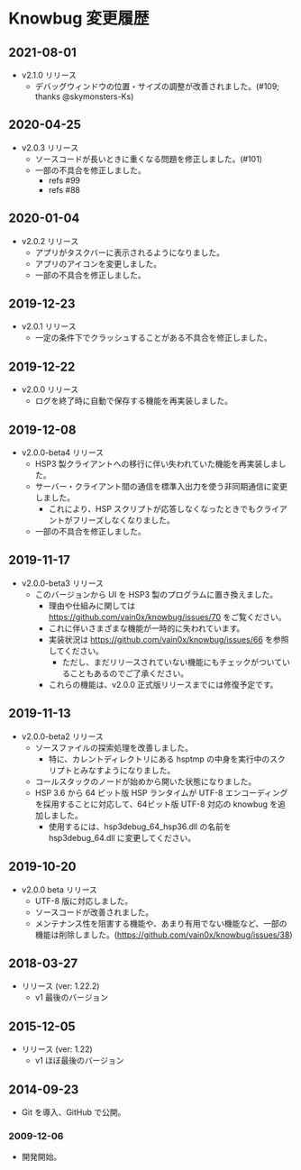 # Knowbug 変更履歴

## 2021-08-01

- v2.1.0 リリース
    - デバッグウィンドウの位置・サイズの調整が改善されました。(#109; thanks @skymonsters-Ks)

## 2020-04-25

- v2.0.3 リリース
    - ソースコードが長いときに重くなる問題を修正しました。(#101)
    - 一部の不具合を修正しました。
        - refs #99
        - refs #88

## 2020-01-04

- v2.0.2 リリース
    - アプリがタスクバーに表示されるようになりました。
    - アプリのアイコンを変更しました。
    - 一部の不具合を修正しました。

## 2019-12-23

- v2.0.1 リリース
    - 一定の条件下でクラッシュすることがある不具合を修正しました。

## 2019-12-22

- v2.0.0 リリース
    - ログを終了時に自動で保存する機能を再実装しました。

## 2019-12-08

- v2.0.0-beta4 リリース
    - HSP3 製クライアントへの移行に伴い失われていた機能を再実装しました。
    - サーバー・クライアント間の通信を標準入出力を使う非同期通信に変更しました。
        - これにより、HSP スクリプトが応答しなくなったときでもクライアントがフリーズしなくなりました。
    - 一部の不具合を修正しました。

## 2019-11-17

- v2.0.0-beta3 リリース
    - このバージョンから UI を HSP3 製のプログラムに置き換えました。
        - 理由や仕組みに関しては <https://github.com/vain0x/knowbug/issues/70> をご覧ください。
        - これに伴いさまざまな機能が一時的に失われています。
        - 実装状況は <https://github.com/vain0x/knowbug/issues/66> を参照してください。
            - ただし、まだリリースされていない機能にもチェックがついていることもあるのでご了承ください。
        - これらの機能は、v2.0.0 正式版リリースまでには修復予定です。

## 2019-11-13

- v2.0.0-beta2 リリース
    - ソースファイルの探索処理を改善しました。
        - 特に、カレントディレクトリにある hsptmp の中身を実行中のスクリプトとみなすようになりました。
    - コールスタックのノードが始めから開いた状態になりました。
    - HSP 3.6 から 64 ビット版 HSP ランタイムが UTF-8 エンコーディングを採用することに対応して、64ビット版 UTF-8 対応の knowbug を追加しました。
        - 使用するには、hsp3debug_64_hsp36.dll の名前を hsp3debug_64.dll に変更してください。

## 2019-10-20

- v2.0.0 beta リリース
    - UTF-8 版に対応しました。
    - ソースコードが改善されました。
    - メンテナンス性を阻害する機能や、あまり有用でない機能など、一部の機能は削除しました。(https://github.com/vain0x/knowbug/issues/38)

## 2018-03-27

- リリース (ver: 1.22.2)
    - v1 最後のバージョン

## 2015-12-05

- リリース (ver: 1.22)
    - v1 ほぼ最後のバージョン

## 2014-09-23

- Git を導入、GitHub で公開。

### 2009-12-06

- 開発開始。
